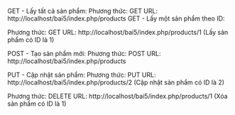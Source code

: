 GET - Lấy tất cả sản phẩm:
Phương thức: GET
URL: http://localhost/bai5/index.php/products
GET - Lấy một sản phẩm theo ID:

Phương thức: GET
URL: http://localhost/bai5/index.php/products/1 (Lấy sản phẩm có ID là 1)

POST - Tạo sản phẩm mới:
Phương thức: POST
URL: http://localhost/bai5/index.php/products
    
PUT - Cập nhật sản phẩm:
Phương thức: PUT
URL: http://localhost/bai5/index.php/products/2 (Cập nhật sản phẩm có ID là 2)

Phương thức: DELETE
URL: http://localhost/bai5/index.php/products/1 (Xóa sản phẩm có ID là 1)
